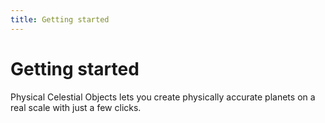 ```yaml
---
title: Getting started
---
```


# Getting started

Physical Celestial Objects lets you create physically accurate planets on a real scale with just a few clicks.
